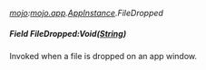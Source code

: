 _[mojo](../../modules/mojo/mojo-module.md):[mojo.app](../../modules/mojo/mojo-app.md).[AppInstance](../../modules/mojo/mojo-app-appinstance.md).FileDropped_
##### Field FileDropped:Void([String](../../modules/wonkey/wonkey-types-string.md))
Invoked when a file is dropped on an app window.
